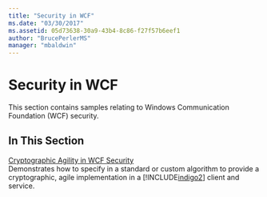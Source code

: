 ```yaml
---
title: "Security in WCF"
ms.date: "03/30/2017"
ms.assetid: 05d73638-30a9-43b4-8c86-f27f57b6eef1
author: "BrucePerlerMS"
manager: "mbaldwin"
---
```

# Security in WCF
This section contains samples relating to Windows Communication Foundation (WCF) security.  
  
## In This Section  
 [Cryptographic Agility in WCF Security](../../../../docs/framework/wcf/samples/cryptographic-agility-in-wcf-security.md)  
 Demonstrates how to specify in a standard or custom algorithm to provide a cryptographic, agile implementation in a [!INCLUDE[indigo2](../../../../includes/indigo2-md.md)] client and service.
